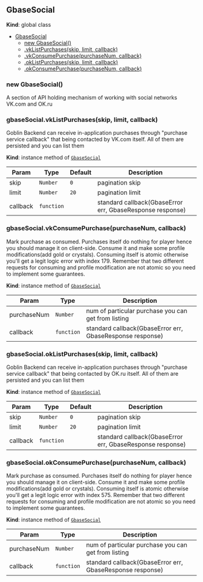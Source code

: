 <a name="GbaseSocial"></a>

## GbaseSocial
**Kind**: global class  

* [GbaseSocial](#GbaseSocial)
    * [new GbaseSocial()](#new_GbaseSocial_new)
    * [.vkListPurchases(skip, limit, callback)](#GbaseSocial+vkListPurchases)
    * [.vkConsumePurchase(purchaseNum, callback)](#GbaseSocial+vkConsumePurchase)
    * [.okListPurchases(skip, limit, callback)](#GbaseSocial+okListPurchases)
    * [.okConsumePurchase(purchaseNum, callback)](#GbaseSocial+okConsumePurchase)

<a name="new_GbaseSocial_new"></a>

### new GbaseSocial()
A section of API holding mechanism of working with social networks VK.com and OK.ru

<a name="GbaseSocial+vkListPurchases"></a>

### gbaseSocial.vkListPurchases(skip, limit, callback)
Goblin Backend can receive in-application purchases through "purchase service callback" that being contacted by VK.com itself.
All of them are persisted and you can list them

**Kind**: instance method of [<code>GbaseSocial</code>](#GbaseSocial)  

| Param | Type | Default | Description |
| --- | --- | --- | --- |
| skip | <code>Number</code> | <code>0</code> | pagination skip |
| limit | <code>Number</code> | <code>20</code> | pagination limit |
| callback | <code>function</code> |  | standard callback(GbaseError err, GbaseResponse response) |

<a name="GbaseSocial+vkConsumePurchase"></a>

### gbaseSocial.vkConsumePurchase(purchaseNum, callback)
Mark purchase as consumed. Purchases itself do nothing for player hence you should manage it on client-side.
Consume it and make some profile modifications(add gold or crystals). Consuming itself is atomic otherwise you'll
get a legit logic error with index 179. Remember that two different requests for consuming and profile modification
are not atomic so you need to implement some guarantees.

**Kind**: instance method of [<code>GbaseSocial</code>](#GbaseSocial)  

| Param | Type | Description |
| --- | --- | --- |
| purchaseNum | <code>Number</code> | num of particular purchase you can get from listing |
| callback | <code>function</code> | standard callback(GbaseError err, GbaseResponse response) |

<a name="GbaseSocial+okListPurchases"></a>

### gbaseSocial.okListPurchases(skip, limit, callback)
Goblin Backend can receive in-application purchases through "purchase service callback" that being contacted by OK.ru itself.
All of them are persisted and you can list them

**Kind**: instance method of [<code>GbaseSocial</code>](#GbaseSocial)  

| Param | Type | Default | Description |
| --- | --- | --- | --- |
| skip | <code>Number</code> | <code>0</code> | pagination skip |
| limit | <code>Number</code> | <code>20</code> | pagination limit |
| callback | <code>function</code> |  | standard callback(GbaseError err, GbaseResponse response) |

<a name="GbaseSocial+okConsumePurchase"></a>

### gbaseSocial.okConsumePurchase(purchaseNum, callback)
Mark purchase as consumed. Purchases itself do nothing for player hence you should manage it on client-side.
Consume it and make some profile modifications(add gold or crystals). Consuming itself is atomic otherwise you'll
get a legit logic error with index 575. Remember that two different requests for consuming and profile modification
are not atomic so you need to implement some guarantees.

**Kind**: instance method of [<code>GbaseSocial</code>](#GbaseSocial)  

| Param | Type | Description |
| --- | --- | --- |
| purchaseNum | <code>Number</code> | num of particular purchase you can get from listing |
| callback | <code>function</code> | standard callback(GbaseError err, GbaseResponse response) |